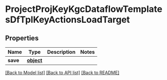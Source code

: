 # ProjectProjKeyKgcDataflowTemplatesDfTplKeyActionsLoadTarget

## Properties
Name | Type | Description | Notes
------------ | ------------- | ------------- | -------------
**save** | [**object**](.md) |  | 

[[Back to Model list]](../README.md#documentation-for-models) [[Back to API list]](../README.md#documentation-for-api-endpoints) [[Back to README]](../README.md)


